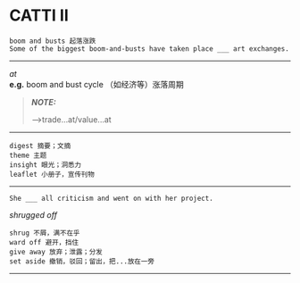 # CATTI Ⅱ
    boom and busts 起落涨跌    
    Some of the biggest boom-and-busts have taken place ___ art exchanges.
   ---
   $at$ <br> **e.g.**
   boom and bust cycle （如经济等）涨落周期
   > **_NOTE:_**
   ><!--> -->trade...at/value...at
   >    
   ---
   
    digest 摘要；文摘
    theme 主题
    insight 眼光；洞悉力
    leaflet 小册子，宣传刊物
    
   ---
    
    She ___ all criticism and went on with her project.
   $shrugged$ $off$
   
    shrug 不屑，满不在乎
    ward off 避开，挡住
    give away 放弃；泄露；分发
    set aside 撤销，驳回；留出，把...放在一旁
   ---
